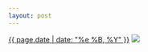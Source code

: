 ```yaml
---
layout: post
---
```


<p>
  <time><a href="/220">{{ page.date | date: "%e %B, %Y" }}</a></time>
  <a href="/220"><img src="{{ site.assets_url }}/220-640.jpg" srcset="{{ site.assets_url }}/220-1280.jpg 1280w, {{ site.assets_url }}/220-960.jpg 960w, {{ site.assets_url }}/220-640.jpg 640w, {{ site.assets_url }}/220-320.jpg 320w" sizes="(min-width: 700px) 50vw, calc(100vw - 2rem)" /></a>
</p>
